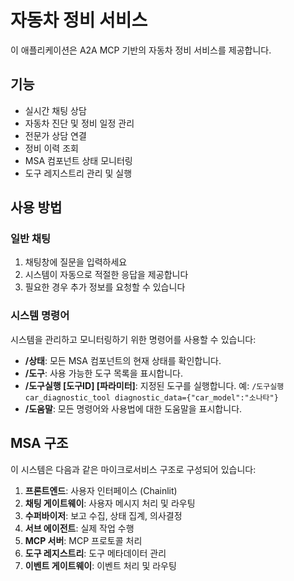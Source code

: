# 자동차 정비 서비스

이 애플리케이션은 A2A MCP 기반의 자동차 정비 서비스를 제공합니다.

## 기능

- 실시간 채팅 상담
- 자동차 진단 및 정비 일정 관리
- 전문가 상담 연결
- 정비 이력 조회
- MSA 컴포넌트 상태 모니터링
- 도구 레지스트리 관리 및 실행

## 사용 방법

### 일반 채팅

1. 채팅창에 질문을 입력하세요
2. 시스템이 자동으로 적절한 응답을 제공합니다
3. 필요한 경우 추가 정보를 요청할 수 있습니다

### 시스템 명령어

시스템을 관리하고 모니터링하기 위한 명령어를 사용할 수 있습니다:

- **/상태**: 모든 MSA 컴포넌트의 현재 상태를 확인합니다.
- **/도구**: 사용 가능한 도구 목록을 표시합니다.
- **/도구실행 [도구ID] [파라미터]**: 지정된 도구를 실행합니다.
  예: `/도구실행 car_diagnostic_tool diagnostic_data={"car_model":"소나타"}`
- **/도움말**: 모든 명령어와 사용법에 대한 도움말을 표시합니다.

## MSA 구조

이 시스템은 다음과 같은 마이크로서비스 구조로 구성되어 있습니다:

1. **프론트엔드**: 사용자 인터페이스 (Chainlit)
2. **채팅 게이트웨이**: 사용자 메시지 처리 및 라우팅
3. **수퍼바이저**: 보고 수집, 상태 집계, 의사결정
4. **서브 에이전트**: 실제 작업 수행
5. **MCP 서버**: MCP 프로토콜 처리
6. **도구 레지스트리**: 도구 메타데이터 관리
7. **이벤트 게이트웨이**: 이벤트 처리 및 라우팅 